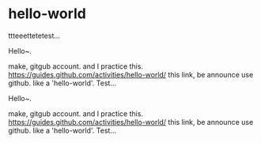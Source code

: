 # hello-world

 
ttteeettetetest...

Hello~.

make, gitgub account. and I practice this. https://guides.github.com/activities/hello-world/ this link, be announce use github. like a 'hello-world'. Test...
 
 
 
Hello~.

make, gitgub account. and I practice this.
https://guides.github.com/activities/hello-world/
this link, be announce use github. like a 'hello-world'.
Test...


 
 